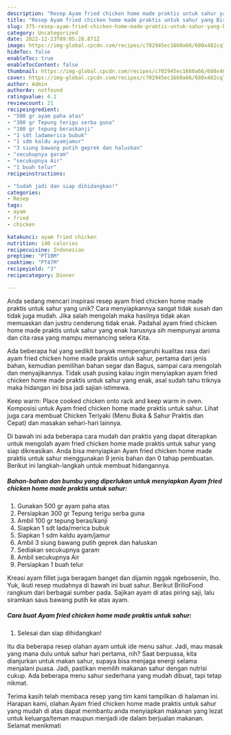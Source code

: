 ```yaml
---
description: "Resep Ayam fried chicken home made praktis untuk sahur yang Bisa Manjain Lidah"
title: "Resep Ayam fried chicken home made praktis untuk sahur yang Bisa Manjain Lidah"
slug: 375-resep-ayam-fried-chicken-home-made-praktis-untuk-sahur-yang-bisa-manjain-lidah
category: Uncategorized
date: 2022-12-23T09:05:28.871Z
image: https://img-global.cpcdn.com/recipes/c702945ec1660a66/680x482cq70/ayam-fried-chicken-home-made-praktis-untuk-sahur-foto-resep-utama.jpg
hideToc: false
enableToc: true
enableTocContent: false
thumbnail: https://img-global.cpcdn.com/recipes/c702945ec1660a66/680x482cq70/ayam-fried-chicken-home-made-praktis-untuk-sahur-foto-resep-utama.jpg
cover: https://img-global.cpcdn.com/recipes/c702945ec1660a66/680x482cq70/ayam-fried-chicken-home-made-praktis-untuk-sahur-foto-resep-utama.jpg
author: Admin
authorAv: notfound
ratingvalue: 4.1
reviewcount: 21
recipeingredient:
- "500 gr ayam paha atas"
- "300 gr Tepung terigu serba guna"
- "100 gr tepung beraskanji"
- "1 sdt ladamerica bubuk"
- "1 sdm kaldu ayamjamur"
- "3 siung bawang putih geprek dan haluskan"
- "secukupnya garam"
- "secukupnya Air"
- "1 buah telur"
recipeinstructions:

- "Sudah jadi dan siap dihidangkan!"
categories:
- Resep
tags:
- ayam
- fried
- chicken

katakunci: ayam fried chicken 
nutrition: 140 calories
recipecuisine: Indonesian
preptime: "PT10M"
cooktime: "PT47M"
recipeyield: "3"
recipecategory: Dinner

---
```





Anda sedang mencari inspirasi resep ayam fried chicken home made praktis untuk sahur yang unik? Cara menyiapkannya sangat tidak susah dan tidak juga mudah. Jika salah mengolah maka hasilnya tidak akan memuaskan dan justru cenderung tidak enak. Padahal ayam fried chicken home made praktis untuk sahur yang enak harusnya sih mempunyai aroma dan cita rasa yang mampu memancing selera Kita.





Ada beberapa hal yang sedikit banyak mempengaruhi kualitas rasa dari ayam fried chicken home made praktis untuk sahur, pertama dari jenis bahan, kemudian pemilihan bahan segar dan Bagus, sampai cara mengolah dan menyajikannya. Tidak usah pusing kalau ingin menyiapkan ayam fried chicken home made praktis untuk sahur yang enak,      asal sudah tahu triknya maka hidangan ini bisa jadi sajian istimewa.














Keep warm: Place cooked chicken onto rack and keep warm in oven. Komposisi untuk Ayam fried chicken home made praktis untuk sahur. Lihat juga cara membuat Chicken Teriyaki (Menu Buka &amp; Sahur Praktis dan Cepat) dan masakan sehari-hari lainnya.






Di bawah ini ada beberapa cara mudah dan praktis yang dapat diterapkan untuk mengolah ayam fried chicken home made praktis untuk sahur yang siap dikreasikan. Anda bisa menyiapkan Ayam fried chicken home made praktis untuk sahur menggunakan 9 jenis bahan dan 0 tahap pembuatan. Berikut ini langkah-langkah untuk membuat hidangannya.

<!--inarticleads1-->

##### Bahan-bahan dan bumbu yang diperlukan untuk menyiapkan Ayam fried chicken home made praktis untuk sahur:

1. Gunakan 500 gr ayam paha atas
1. Persiapkan 300 gr Tepung terigu serba guna
1. Ambil 100 gr tepung beras/kanji
1. Siapkan 1 sdt lada/merica bubuk
1. Siapkan 1 sdm kaldu ayam/jamur
1. Ambil 3 siung bawang putih geprek dan haluskan
1. Sediakan secukupnya garam
1. Ambil secukupnya Air
1. Persiapkan 1 buah telur


Kreasi ayam fillet juga beragam banget dan dijamin nggak ngebosenin, lho. Yuk, ikuti resep mudahnya di bawah ini buat sahur. Berikut BrilioFood rangkum dari berbagai sumber pada. Sajikan ayam di atas piring saji, lalu siramkan saus bawang putih ke atas ayam. 

<!--inarticleads2-->

##### Cara buat Ayam fried chicken home made praktis untuk sahur:


1. Selesai dan siap dihidangkan!

Itu dia beberapa resep olahan ayam untuk ide menu sahur. Jadi, mau masak yang mana dulu untuk sahur hari pertama, nih? Saat berpuasa, kita dianjurkan untuk makan sahur, supaya bisa menjaga energi selama menjalani puasa. Jadi, pastikan memilih makanan sahur dengan nutrisi cukup. Ada beberapa menu sahur sederhana yang mudah dibuat, tapi tetap nikmat. 

Terima kasih telah membaca resep yang tim kami tampilkan di halaman ini. Harapan kami, olahan Ayam fried chicken home made praktis untuk sahur yang mudah di atas dapat membantu anda menyiapkan makanan yang lezat untuk keluarga/teman maupun menjadi ide dalam berjualan makanan. Selamat menikmati
